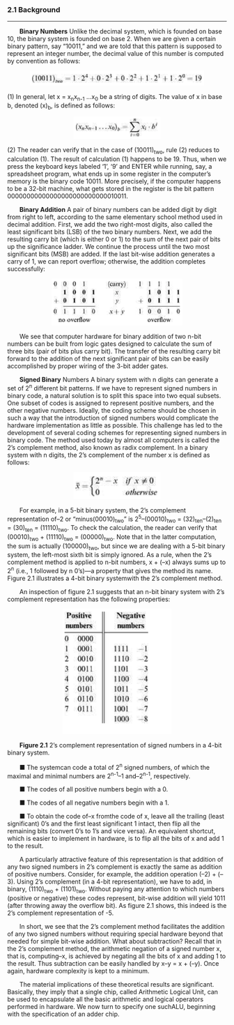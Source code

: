 ### 2.1 Background
---

&emsp;&emsp;**Binary Numbers** Unlike the decimal system, which is founded on base 10, the binary system is founded on base 2. When we are given a certain binary pattern, say “10011,” and we are told that this pattern is supposed to represent an integer number, the decimal value of this number is computed by convention as follows:

<div align="center"><img width="400" src="../figure/02/2.01.png"/></div>

(1) In general, let x = x<sub>n</sub>x<sub>n-1</sub> ...x<sub>0</sub> be a string of digits. The value of x in base b, denoted (x)<sub>b</sub>, is defined as follows:

<div align="center"><img width="200" src="../figure/02/2.02.png"/></div>

(2) The reader can verify that in the case of (10011)<sub>two</sub>, rule (2) reduces to calculation (1). The result of calculation (1) happens to be 19. Thus, when we press the keyboard keys labeled ‘1’, ‘9’ and ENTER while running, say, a spreadsheet program, what ends up in some register in the computer’s memory is the binary code 10011. More precisely, if the computer happens to be a 32-bit machine, what gets stored in the register is the bit pattern 00000000000000000000000000010011.

&emsp;&emsp;**Binary Addition** A pair of binary numbers can be added digit by digit from right to left, according to the same elementary school method used in decimal addition. First, we add the two right-most digits, also called the least significant bits (LSB) of the two binary numbers. Next, we add the resulting carry bit (which is either 0 or 1) to the sum of the next pair of bits up the significance ladder. We continue the process until the two most significant bits (MSB) are added. If the last bit-wise addition generates a carry of 1, we can report overflow; otherwise, the addition completes successfully:

<div align="center"><img width="300" src="../figure/02/2.03.png"/></div>

&emsp;&emsp;We see that computer hardware for binary addition of two n-bit numbers can be built from logic gates designed to calculate the sum of three bits (pair of bits plus carry bit). The transfer of the resulting carry bit forward to the addition of the next significant pair of bits can be easily accomplished by proper wiring of the 3-bit adder gates.

&emsp;&emsp;**Signed Binary** Numbers A binary system with n digits can generate a set of 2<sup>n</sup> different bit patterns. If we have to represent signed numbers in binary code, a natural solution is to split this space into two equal subsets. One subset of codes is assigned to represent positive numbers, and the other negative numbers. Ideally, the coding scheme should be chosen in such a way that the introduction of signed numbers would complicate the hardware implementation as little as possible. This challenge has led to the development of several coding schemes for representing signed numbers in binary code. The method used today by almost all computers is called the 2’s complement method, also known as radix complement. In a binary system with n digits, the 2’s complement of the number x is defined as follows:

<div align="center"><img width="200" src="../figure/02/2.04.png"/></div>

&emsp;&emsp;For example, in a 5-bit binary system, the 2’s complement representation of–2 or “minus(00010)<sub>two</sub>” is 2<sup>5</sup>–(00010)<sub>two</sub> = (32)<sub>ten</sub>–(2)<sub>ten</sub> = (30)<sub>ten</sub> = (11110)<sub>two</sub>. To check the calculation, the reader can verify that (00010)<sub>two</sub> + (11110)<sub>two</sub> = (00000)<sub>two</sub>. Note that in the latter computation, the sum is actually (100000)<sub>two</sub>, but since we are dealing with a 5-bit binary system, the left-most sixth bit is simply ignored. As a rule, when the 2’s complement method is applied to n-bit numbers, x + (–x) always sums up to 2<sup>n</sup> (i.e., 1 followed by n 0’s)—a property that gives the method its name. Figure 2.1 illustrates a 4-bit binary systemwith the 2’s complement method.

&emsp;&emsp;An inspection of figure 2.1 suggests that an n-bit binary system with 2’s complement representation has the following properties:

<div align="center"><img width="250" src="../figure/02/2.1.png"/></div>

&emsp;&emsp;**Figure 2.1** 2’s complement representation of signed numbers in a 4-bit binary system.

&emsp;&emsp;■ The systemcan code a total of 2<sup>n</sup> signed numbers, of which the maximal and minimal numbers are 2<sup>n-1</sup>–1 and–2<sup>n-1</sup>, respectively.

&emsp;&emsp;■ The codes of all positive numbers begin with a 0.

&emsp;&emsp;■ The codes of all negative numbers begin with a 1.

&emsp;&emsp;■ To obtain the code of–x fromthe code of x, leave all the trailing (least significant) 0’s and the first least significant 1 intact, then flip all the remaining bits (convert 0’s to 1’s and vice versa). An equivalent shortcut, which is easier to implement in hardware, is to flip all the bits of x and add 1 to the result.

&emsp;&emsp;A particularly attractive feature of this representation is that addition of any two signed numbers in 2’s complement is exactly the same as addition of positive numbers. Consider, for example, the addition operation (–2) + (–3). Using 2’s complement (in a 4-bit representation), we have to add, in binary, (1110)<sub>two</sub> + (1101)<sub>two</sub>. Without paying any attention to which numbers (positive or negative) these codes represent, bit-wise addition will yield 1011 (after throwing away the overflow bit). As figure 2.1 shows, this indeed is the 2’s complement representation of -5.

&emsp;&emsp;In short, we see that the 2’s complement method facilitates the addition of any two signed numbers without requiring special hardware beyond that needed for simple bit-wise addition. What about subtraction? Recall that in the 2’s complement method, the arithmetic negation of a signed number x, that is, computing–x, is achieved by negating all the bits of x and adding 1 to the result. Thus subtraction can be easily handled by x–y = x + (–y). Once again, hardware complexity is kept to a minimum.

&emsp;&emsp;The material implications of these theoretical results are significant. Basically, they imply that a single chip, called Arithmetic Logical Unit, can be used to encapsulate all the basic arithmetic and logical operators performed in hardware. We now turn to specify one suchALU, beginning with the specification of an adder chip.
